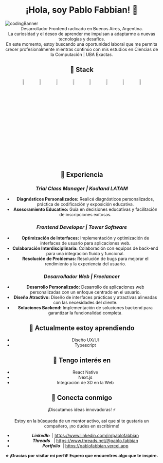<h1 align="center"><strong> ¡Hola, soy Pablo Fabbian! 👋</strong></h1>

 <img src="https://i.imgur.com/Fz2rxoH.png" alt="codingBanner">

<div align="center">Desarrollador Frontend radicado en Buenos Aires, Argentina.
<div align="center">La curiosidad y el deseo de aprender me impulsan a adaptarme a nuevas tecnologías y desafíos.</div>
<div align="center">En este momento, estoy buscando una oportunidad laboral que me permita crecer profesionalmente mientras continúo con mis estudios en Ciencias de la Computación | UBA Exactas.</div>

## 🚀 Stack

<p float="left" align="center">
 
  <img src="https://i.imgur.com/V0KijnG.png" alt="Figma" width="7%">
  &nbsp;&nbsp;&nbsp;
  <img src="https://i.imgur.com/s8xEsBD.png" alt="React Js" width="7%">
  &nbsp;&nbsp;&nbsp;
  <img src="https://imgur.com/QPURzHS.png" alt="JavaScript" width="7%">
  &nbsp;&nbsp;&nbsp;
  <img src="https://imgur.com/xiTRp8L.png" alt="HTML" width="7%">
  &nbsp;&nbsp;&nbsp;
  <img src="https://imgur.com/5b3elD4.png" alt="CSS" width="7%">
  &nbsp;&nbsp;&nbsp;
  <img src="https://i.imgur.com/ezaPYYQ.png" alt="Git" width="7%">
  &nbsp;&nbsp;&nbsp;
  <img src="https://i.imgur.com/nB8BcP9.png" alt="Tailwind" width="7%">
  &nbsp;&nbsp;&nbsp;
  <img src="https://i.imgur.com/RUDJq4j.png" alt="GSAP" width="7%">
</p>

## 💼 Experiencia

### **_Trial Class Manager | Kodland LATAM_**
- **Diagnósticos Personalizados:** Realicé diagnósticos personalizados, práctica de codificación y exposición educativa.
- **Asesoramiento Educativo:** Guía en decisiones educativas y facilitación de inscripciones exitosas.

### **_Frontend Developer | Tower Software_**
- **Optimización de Interfaces:** Implementación y optimización de interfaces de usuario para aplicaciones web.
- **Colaboración Interdisciplinaria:** Colaboración con equipos de back-end para una integración fluida y funcional.
- **Resolución de Problemas:** Resolución de bugs para mejorar el rendimiento y la experiencia del usuario.

### **_Desarrollador Web | Freelancer_**
- **Desarrollo Personalizado:** Desarrollo de aplicaciones web personalizadas con un enfoque centrado en el usuario.
- **Diseño Atractivo:** Diseño de interfaces prácticas y atractivas alineadas con las necesidades del cliente.
- **Soluciones Backend:** Implementación de soluciones backend para garantizar la funcionalidad completa.


 ## 🌱 Actualmente estoy aprendiendo

  - Diseño UX/UI
  - Typescript

## 🍃 Tengo interés en

- React Native
- Next.js
- Integración de 3D en la Web

## 🤝 Conecta conmigo

¡Discutamos ideas innovadoras! ⚡

  Estoy en la búsqueda de un mentor activo, así que si te gustaría un compañero, ¡no dudes en escribirme!

- **_LinkedIn_** &nbsp;| https://www.linkedin.com/in/pablofabbian
- **_Threads_** &nbsp;&nbsp;| https://www.threads.net/@pablo.fabbian
- **_Portfolio_** &nbsp;| https://pablofabbian.vercel.app



**⭐️ ¡Gracias por visitar mi perfil! Espero que encuentres algo que te inspire.**
